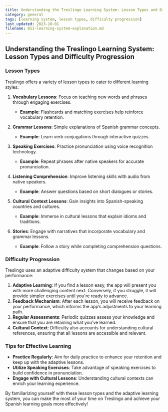 ```yaml
---
title: Understanding the Treslingo Learning System: Lesson Types and Difficulty Progression
category: general
tags: [learning system, lesson types, difficulty progression]
last_updated: 2023-10-01
filename: 011-learning-system-explanation.md
---
```


## Understanding the Treslingo Learning System: Lesson Types and Difficulty Progression

### Lesson Types
Treslingo offers a variety of lesson types to cater to different learning styles:

1. **Vocabulary Lessons**: Focus on teaching new words and phrases through engaging exercises.
   - **Example**: Flashcards and matching exercises help reinforce vocabulary retention.

2. **Grammar Lessons**: Simple explanations of Spanish grammar concepts.
   - **Example**: Learn verb conjugations through interactive quizzes.

3. **Speaking Exercises**: Practice pronunciation using voice recognition technology.
   - **Example**: Repeat phrases after native speakers for accurate pronunciation.

4. **Listening Comprehension**: Improve listening skills with audio from native speakers.
   - **Example**: Answer questions based on short dialogues or stories.

5. **Cultural Context Lessons**: Gain insights into Spanish-speaking countries and cultures.
   - **Example**: Immerse in cultural lessons that explain idioms and traditions.

6. **Stories**: Engage with narratives that incorporate vocabulary and grammar lessons.
   - **Example**: Follow a story while completing comprehension questions.

### Difficulty Progression
Treslingo uses an adaptive difficulty system that changes based on your performance:

1. **Adaptive Learning**: If you find a lesson easy, the app will present you with more challenging content next. Conversely, if you struggle, it will provide simpler exercises until you're ready to advance.
2. **Feedback Mechanism**: After each lesson, you will receive feedback on your performance, which informs the app’s adjustments to your learning path.
3. **Regular Assessments**: Periodic quizzes assess your knowledge and ensure that you are retaining what you’ve learned.
4. **Cultural Context**: Difficulty also accounts for understanding cultural references, ensuring that all lessons are accessible and relevant.

### Tips for Effective Learning
- **Practice Regularly**: Aim for daily practice to enhance your retention and keep up with the adaptive lessons.
- **Utilize Speaking Exercises**: Take advantage of speaking exercises to build confidence in pronunciation.
- **Engage with Cultural Lessons**: Understanding cultural contexts can enrich your learning experience.

By familiarizing yourself with these lesson types and the adaptive learning system, you can make the most of your time on Treslingo and achieve your Spanish learning goals more effectively!
